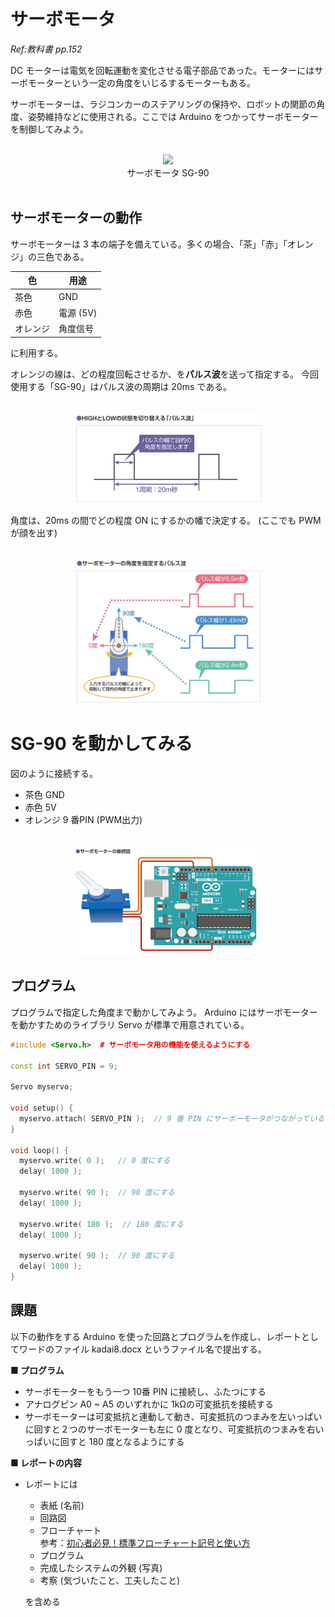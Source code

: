 # サーボモータ

*Ref:教科書 pp.152*

DC モーターは電気を回転運動を変化させる電子部品であった。モーターにはサーボモーターという一定の角度をいじるするモーターもある。

サーボモーターは、ラジコンカーのステアリングの保持や、ロボットの関節の角度、姿勢維持などに使用される。ここでは Arduino をつかってサーボモーターを制御してみよう。

<br/>
<div style="text-align: center;">
  <img src="https://akizukidenshi.com/img/goods/L/108761.jpg" width="40%"><br/>
  サーボモータ SG-90
</div>
<br/>

## サーボモーターの動作

サーボモーターは 3 本の端子を備えている。多くの場合、「茶」「赤」「オレンジ」の三色である。

|色|用途  |
|---|----|
|茶色|GND|
|赤色|電源 (5V) |
|オレンジ|角度信号|

に利用する。

オレンジの線は、どの程度回転させるか、を**パルス波**を送って指定する。
今回使用する「SG-90」はパルス波の周期は 20ms である。


<br/>
<div style="text-align: center;">
  <img src="./images/image46.png" width="60%"><br/>
</div>

角度は、20ms の間でどの程度 ON にするかの幡で決定する。
(ここでも PWM が顔を出す)

<br/>
<div style="text-align: center;">
  <img src="./images/image47.png" width="60%"><br/>
</div>

# SG-90 を動かしてみる

図のように接続する。

- 茶色 GND
- 赤色 5V
- オレンジ 9 番PIN (PWM出力)
<br/>
<div style="text-align: center;">
  <img src="./images/image48.png" width="60%"><br/>
</div>

## プログラム

プログラムで指定した角度まで動かしてみよう。
Arduino にはサーボモーターを動かすためのライブラリ Servo が標準で用意されている。

```c++
#include <Servo.h>  # サーボモータ用の機能を使えるようにする

const int SERVO_PIN = 9;

Servo myservo;

void setup() {
  myservo.attach( SERVO_PIN );  // 9 番 PIN にサーボーモータがつながっていることを定義
}

void loop() {
  myservo.write( 0 );   // 0 度にする
  delay( 1000 );

  myservo.write( 90 );  // 90 度にする
  delay( 1000 );

  myservo.write( 180 );  // 180 度にする
  delay( 1000 );

  myservo.write( 90 );  // 90 度にする
  delay( 1000 );
}
```

## 課題

以下の動作をする Arduino を使った回路とプログラムを作成し、レポートとしてワードのファイル kadai8.docx というファイル名で提出する。

**■ プログラム**

- サーボモーターをもう一つ 10番 PIN に接続し、ふたつにする
- アナログピン A0 ~ A5 のいずれかに 1kΩの可変抵抗を接続する
- サーボモーターは可変抵抗と連動して動き、可変抵抗のつまみを左いっぱいに回すと２つのサーボモーターも左に 0 度となり、可変抵抗のつまみを右いっぱいに回すと 180 度となるようにする

**■ レポートの内容**

- レポートには
  - 表紙 (名前)
  - 回路図
  - フローチャート  
    参考：[初心者必見！標準フローチャート記号と使い方](https://www.edrawsoft.com/jp/flowchart-symbols.html)
  - プログラム  
  - 完成したシステムの外観 (写真)  
  - 考察 (気づいたこと、工夫したこと)
  
  を含める


